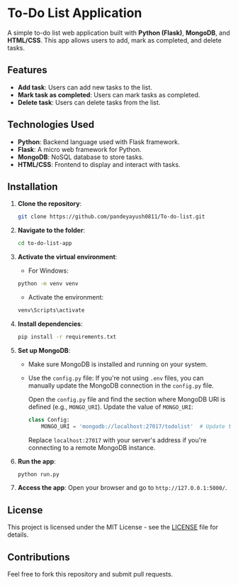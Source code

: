 # To-Do List Application

A simple to-do list web application built with **Python (Flask)**, **MongoDB**, and **HTML/CSS**. This app allows users to add, mark as completed, and delete tasks.

## Features

- **Add task**: Users can add new tasks to the list.
- **Mark task as completed**: Users can mark tasks as completed.
- **Delete task**: Users can delete tasks from the list.

## Technologies Used

- **Python**: Backend language used with Flask framework.
- **Flask**: A micro web framework for Python.
- **MongoDB**: NoSQL database to store tasks.
- **HTML/CSS**: Frontend to display and interact with tasks.

## Installation

1. **Clone the repository**:
    ```bash
    git clone https://github.com/pandeyayush0811/To-do-list.git
    ```

2. **Navigate to the folder**:
    ```bash
    cd to-do-list-app
    ```

3. **Activate the virtual environment**:

    - For Windows:
     ```bash
     python -m venv venv
     ```

    - Activate the environment:
     ```bash
     venv\Scripts\activate
     ```

4. **Install dependencies**:
    ```bash
    pip install -r requirements.txt
    ```

5. **Set up MongoDB**:

    - Make sure MongoDB is installed and running on your system.

    - Use the `config.py` file:
      If you're not using `.env` files, you can manually update the MongoDB connection in the `config.py` file.
      
      Open the `config.py` file and find the section where MongoDB URI is defined (e.g., `MONGO_URI`). Update the value of `MONGO_URI`:
      
      ```python
      class Config:
          MONGO_URI = 'mongodb://localhost:27017/todolist'  # Update this to your MongoDB connection string
      ```
      Replace `localhost:27017` with your server's address if you're connecting to a remote MongoDB instance.

6. **Run the app**:
    ```bash
    python run.py
    ```

7. **Access the app**:
    Open your browser and go to `http://127.0.0.1:5000/`.

## License

This project is licensed under the MIT License - see the [LICENSE](LICENSE) file for details.

## Contributions

Feel free to fork this repository and submit pull requests.

